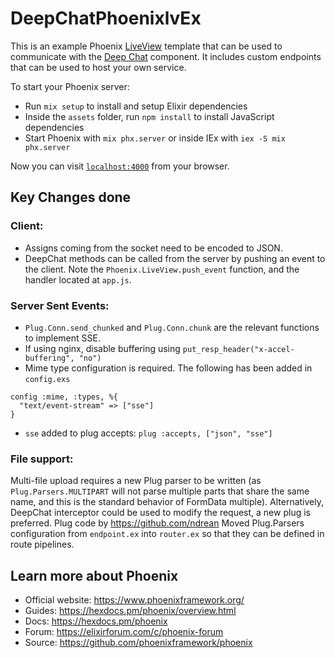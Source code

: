 # DeepChatPhoenixlvEx

This is an example Phoenix [LiveView](https://hexdocs.pm/phoenix_live_view/Phoenix.LiveView.html) template that can be used to communicate with the [Deep Chat](https://www.npmjs.com/package/deep-chat) component. It includes custom endpoints that can be used to host your own service.

To start your Phoenix server:

- Run `mix setup` to install and setup Elixir dependencies
- Inside the `assets` folder, run `npm install` to install JavaScript dependencies
- Start Phoenix with `mix phx.server` or inside IEx with `iex -S mix phx.server`

Now you can visit [`localhost:4000`](http://localhost:4000) from your browser.

## Key Changes done

### Client:

- Assigns coming from the socket need to be encoded to JSON.
- DeepChat methods can be called from the server by pushing an event to the client. Note the `Phoenix.LiveView.push_event` function, and the handler located at `app.js`.

### Server Sent Events:

- `Plug.Conn.send_chunked` and `Plug.Conn.chunk` are the relevant functions to implement SSE.
- If using nginx, disable buffering using `put_resp_header("x-accel-buffering", "no")`
- Mime type configuration is required. The following has been added in `config.exs`

```
config :mime, :types, %{
  "text/event-stream" => ["sse"]
}
```

- `sse` added to plug accepts: `plug :accepts, ["json", "sse"]`

### File support:

Multi-file upload requires a new Plug parser to be written (as `Plug.Parsers.MULTIPART` will not parse multiple parts that share the same name, and this is the standard behavior of FormData multiple). Alternatively, DeepChat interceptor could be used to modify the request, a new plug is preferred. Plug code by https://github.com/ndrean
Moved Plug.Parsers configuration from `endpoint.ex` into `router.ex` so that they can be defined in route pipelines.

## Learn more about Phoenix

- Official website: https://www.phoenixframework.org/
- Guides: https://hexdocs.pm/phoenix/overview.html
- Docs: https://hexdocs.pm/phoenix
- Forum: https://elixirforum.com/c/phoenix-forum
- Source: https://github.com/phoenixframework/phoenix

